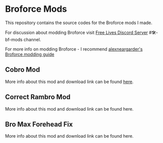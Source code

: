# Broforce Mods

This repository contains the source codes for the Broforce mods I made.

For discussion about modding Broforce visit [Free Lives Discord Server](https://discord.gg/3RKBnbgR) #🛠-bf-mods channel.

For more info on modding Broforce - I recommend [alexneargarder's Broforce modding guide](https://github.com/alexneargarder/BroforceMods/wiki)


## Cobro Mod
More info about this mod and download link can be found [here](https://www.nexusmods.com/broforce/mods/47).

## Correct Rambro Mod
More info about this mod and download link can be found here.

## Bro Max Forehead Fix
More info about this mod and download link can be found here.

